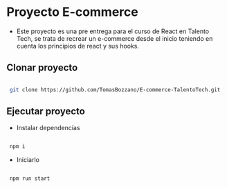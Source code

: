 # Proyecto E-commerce

- Este proyecto es una pre entrega para el curso de React en Talento Tech, se trata de recrear un e-commerce desde el inicio teniendo en cuenta los principios de react y sus hooks.

## Clonar proyecto
```bash

 git clone https://github.com/TomasBozzano/E-commerce-TalentoTech.git

```

## Ejecutar proyecto

- Instalar dependencias

```bash

 npm i

```

- Iniciarlo

```bash

 npm run start

```